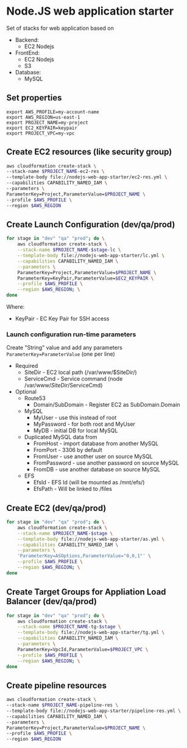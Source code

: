
# Node.JS web application starter

Set of stacks for web application based on

* Backend:
    - EC2 Nodejs
* FrontEnd:
    - EC2 Nodejs
    - S3
* Database:
    - MySQL

## Set properties

```
export AWS_PROFILE=my-account-name
export AWS_REGION=us-east-1
export PROJECT_NAME=my-project
export EC2_KEYPAIR=keypair
export PROJECT_VPC=my-vpc
```

## Create EC2 resources (like security group)

```sh
aws cloudformation create-stack \
--stack-name $PROJECT_NAME-ec2-res \
--template-body file://nodejs-web-app-starter/ec2-res.yml \
--capabilities CAPABILITY_NAMED_IAM \
--parameters \
ParameterKey=Project,ParameterValue=$PROJECT_NAME \
--profile $AWS_PROFILE \
--region $AWS_REGION
```

## Create Launch Configuration (dev/qa/prod)

```sh
for stage in "dev" "qa" "prod"; do \
    aws cloudformation create-stack \
    --stack-name $PROJECT_NAME-$stage-lc \
    --template-body file://nodejs-web-app-starter/lc.yml \
    --capabilities CAPABILITY_NAMED_IAM \
    --parameters \
    ParameterKey=Project,ParameterValue=$PROJECT_NAME \
    ParameterKey=KeyPair,ParameterValue=$EC2_KEYPAIR \
    --profile $AWS_PROFILE \
    --region $AWS_REGION; \
done
```

Where:
* KeyPair - EC Key Pair for SSH access

### Launch configuration run-time parameters

Create "String" value and add any parameters  
```ParameterKey=ParameterValue``` (one per line)

* Required
    * SiteDir - EC2 local path (/var/www/$SiteDir/)
    * ServiceCmd - Service command (node /var/www/$SiteDir/$ServiceCmd)
* Optional
    * Route53
        * Domain/SubDomain - Register EC2 as SubDomain.Domain
    * MySQL
        * MyUser - use this instead of root
        * MyPassword - for both root and MyUser
        * MyDB - initial DB for local MySQL
    * Duplicated MySQL data from
        * FromHost - import database from another MySQL
        * FromPort - 3306 by default
        * FromUser - use another user on source MySQL
        * FromPassword - use another password on source MySQL
        * FromDB - use another database on source MySQL
    * EFS
        * EfsId - EFS Id (will be mounted as /mnt/efs/)
        * EfsPath - Will be linked to /files


## Create EC2 (dev/qa/prod)

```sh
for stage in "dev" "qa" "prod"; do \
    aws cloudformation create-stack \
    --stack-name $PROJECT_NAME-$stage \
    --template-body file://nodejs-web-app-starter/as.yml \
    --capabilities CAPABILITY_NAMED_IAM \
    --parameters \
    'ParameterKey=ASOptions,ParameterValue="0,0,1"' \
    --profile $AWS_PROFILE \
    --region $AWS_REGION; \
done
```

## Create Target Groups for Appliation Load Balancer (dev/qa/prod)

```sh
for stage in "dev" "qa" "prod"; do \
    aws cloudformation create-stack \
    --stack-name $PROJECT_NAME-tg-$stage \
    --template-body file://nodejs-web-app-starter/tg.yml \
    --capabilities CAPABILITY_NAMED_IAM \
    --parameters \
    ParameterKey=VpcId,ParameterValue=$PROJECT_VPC \
    --profile $AWS_PROFILE \
    --region $AWS_REGION; \
done
```

## Create pipeline resources

```sh
aws cloudformation create-stack \
--stack-name $PROJECT_NAME-pipeline-res \
--template-body file://nodejs-web-app-starter/pipeline-res.yml \
--capabilities CAPABILITY_NAMED_IAM \
--parameters \
ParameterKey=Project,ParameterValue=$PROJECT_NAME \
--profile $AWS_PROFILE \
--region $AWS_REGION
```
